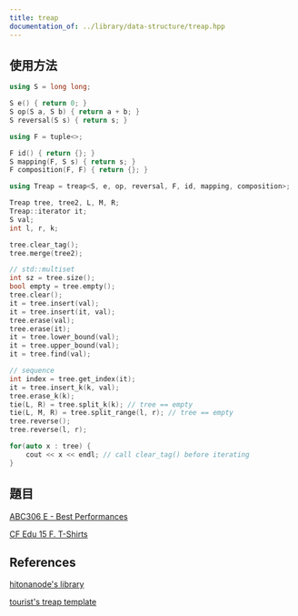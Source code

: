 ```yaml
---
title: treap
documentation_of: ../library/data-structure/treap.hpp
---
```


## 使用方法
```cpp
using S = long long;

S e() { return 0; }
S op(S a, S b) { return a + b; }
S reversal(S s) { return s; }

using F = tuple<>;

F id() { return {}; }
S mapping(F, S s) { return s; }
F composition(F, F) { return {}; }

using Treap = treap<S, e, op, reversal, F, id, mapping, composition>;

Treap tree, tree2, L, M, R;
Treap::iterator it;
S val;
int l, r, k;

tree.clear_tag();
tree.merge(tree2);

// std::multiset
int sz = tree.size();
bool empty = tree.empty();
tree.clear();
it = tree.insert(val);
it = tree.insert(it, val);
tree.erase(val);
tree.erase(it);
it = tree.lower_bound(val);
it = tree.upper_bound(val);
it = tree.find(val);

// sequence
int index = tree.get_index(it);
it = tree.insert_k(k, val);
tree.erase_k(k);
tie(L, R) = tree.split_k(k); // tree == empty
tie(L, M, R) = tree.split_range(l, r); // tree == empty
tree.reverse();
tree.reverse(l, r);

for(auto x : tree) {
	cout << x << endl; // call clear_tag() before iterating
}
```

## 題目

[ABC306 E - Best Performances](https://atcoder.jp/contests/abc306/tasks/abc306_e)

[CF Edu 15 F. T-Shirts](https://codeforces.com/contest/702/problem/F)

## References
[hitonanode's library](https://hitonanode.github.io/cplib-cpp/data_structure/lazy_rbst.hpp)

[tourist's treap template](https://codeforces.com/contest/1737/submission/175025650)
